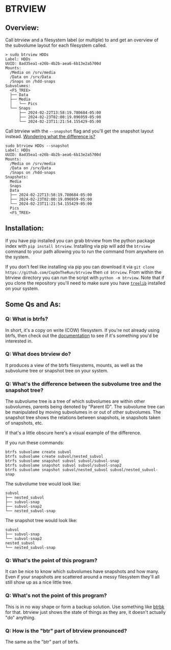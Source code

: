 # BTRVIEW

## Overview:

Call btrview and a filesystem label (or multiple) to and get an overview of the subvolume layout for each filesystem called. 

```
> sudo btrview HDDs
Label: HDDs
UUID: 8ad35ea1-e26b-4b2b-aea6-6b13e2a5700d
Mounts:
  /Media on /srv/media
  /Data on /srv/Data
  /Snaps on /hdd-snaps
Subvolumes:
  <FS_TREE>
  ├── Data
  ├── Media
  │   └── Pics
  └── Snaps
      ├── 2024-02-22T13:58:19.780684-05:00
      ├── 2024-02-23T02:00:19.096959-05:00
      └── 2024-02-23T11:21:54.155429-05:00
```

Call btrview with the `--snapshot` flag and you'll get the snapshot layout instead. [Wondering what the difference is?](#q-whats-the-difference-between-the-subvolume-tree-and-the-snapshot-tree)

```
sudo btrview HDDs --snapshot
Label: HDDs
UUID: 8ad35ea1-e26b-4b2b-aea6-6b13e2a5700d
Mounts:
  /Media on /srv/media
  /Data on /srv/Data
  /Snaps on /hdd-snaps
Snapshots:
  Media
  Snaps
  Data
  ├── 2024-02-22T13:58:19.780684-05:00
  ├── 2024-02-23T02:00:19.096959-05:00
  └── 2024-02-23T11:21:54.155429-05:00
  Pics
  <FS_TREE>
```

## Installation:

If you have pip installed you can grab btrview from the python package index with `pip install btrview`. Installing via pip will add the `btrview` command to your path allowing you to run the command from anywhere on the system. 

If you don't feel like installing via pip you can download it via `git clone https://github.com/CopOnTheRun/btrview` then `cd btrview`. From within the btrview directory you can run the script with `python -m btrview`. Note that if you clone the repository you'll need to make sure you have [`treelib`](https://treelib.readthedocs.io/en/latest/) installed on your system.

## Some Qs and As:

### Q: What is btrfs?

In short, it's a copy on write (COW) filesystem. If you're not already using btrfs, then check out the [documentation](https://btrfs.readthedocs.io/en/latest/) to see if it's something you'd be interested in.

### Q: What does btrview do?

It produces a view of the btrfs filesystems, mounts, as well as the subvolume tree or snapshot tree on your system.

### Q: What's the difference between the subvolume tree and the snapshot tree?

The subvolume tree is a tree of which subvolumes are within other subvolumes, parents being denoted by "Parent ID". The subvolume tree can be manipulated by moving subvolumes in or out of other subvolumes. The snapshot tree shows the relations between snapshots, ie snapshots taken of snapshots, etc.

If that's a little obscure here's a visual example of the difference.

If you run these commands:

```
btrfs subvolume create subvol
btrfs subvolume create subvol/nested_subvol
btrfs subvolume snapshot subvol subvol/subvol-snap
btrfs subvolume snapshot subvol subvol/subvol-snap2
btrfs subvolume snapshot subvol/nested_subvol subvol/nested_subvol-snap
```

The subvolume tree would look like:

```
subvol
├── nested_subvol
├── subvol-snap
├── subvol-snap2
└── nested_subvol-snap
```

The snapshot tree would look like:

```
subvol
├── subvol-snap
└── subvol-snap2
nested_subvol
└── nested_subvol-snap
```

### Q: What's the point of this program?

It can be nice to know which subvolumes have snapshots and how many. Even if your snapshots are scattered around a messy filesystem they'll all still show up as a nice little tree.

### Q: What's not the point of this program?

This is in no way shape or form a backup solution. Use something like [btrbk](https://github.com/digint/btrbk) for that. btrview just shows the state of things as they are, it doesn't actually "do" anything.

### Q: How is the "btr" part of btrview pronounced?

The same as the "btr" part of btrfs.

